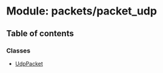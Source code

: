 # Module: packets/packet\_udp

## Table of contents

### Classes

- [UdpPacket](../classes/packets_packet_udp.UdpPacket.md)
